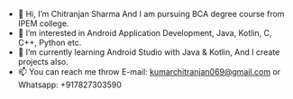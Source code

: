 - 👋 Hi, I’m Chitranjan Sharma And I am pursuing BCA degree course from IPEM college.
- 👀 I’m interested in Android Application Development, Java, Kotlin, C, C++, Python etc.
- 🌱 I’m currently learning Android Studio with Java & Kotlin, And I create projects also.
- 📫 You can reach me throw E-mail: kumarchitranjan069@gmail.com or Whatsapp: +917827303590
